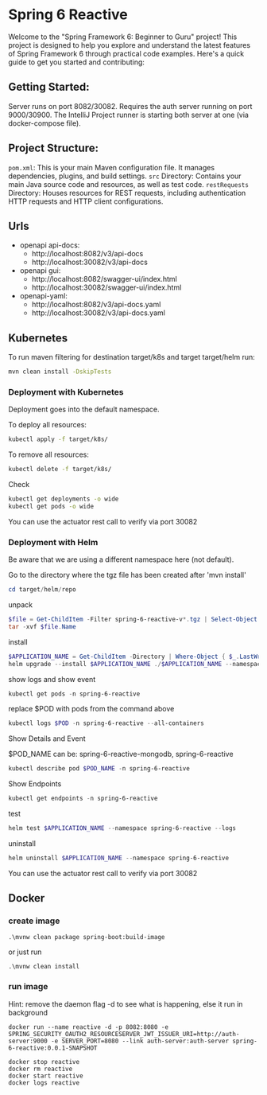 # Spring 6 Reactive
Welcome to the "Spring Framework 6: Beginner to Guru" project! This project is designed to help you explore and understand the latest features of Spring Framework 6 through practical code examples. 
Here's a quick guide to get you started and contributing:

## Getting Started:
Server runs on port 8082/30082. Requires the auth server running on port 9000/30900.
The IntelliJ Project runner is starting both server at one (via docker-compose file).

## Project Structure:
`pom.xml`: This is your main Maven configuration file. It manages dependencies, plugins, and build settings.
`src` Directory: Contains your main Java source code and resources, as well as test code.
`restRequests` Directory: Houses resources for REST requests, including authentication HTTP requests and HTTP client configurations.

## Urls

- openapi api-docs: 
  - http://localhost:8082/v3/api-docs
  - http://localhost:30082/v3/api-docs
- openapi gui: 
  - http://localhost:8082/swagger-ui/index.html
  - http://localhost:30082/swagger-ui/index.html
- openapi-yaml: 
  - http://localhost:8082/v3/api-docs.yaml
  - http://localhost:30082/v3/api-docs.yaml

## Kubernetes

To run maven filtering for destination target/k8s and target target/helm run:
```bash
mvn clean install -DskipTests 
```

### Deployment with Kubernetes

Deployment goes into the default namespace.

To deploy all resources:
```bash
kubectl apply -f target/k8s/
```

To remove all resources:
```bash
kubectl delete -f target/k8s/
```

Check
```bash
kubectl get deployments -o wide
kubectl get pods -o wide
```

You can use the actuator rest call to verify via port 30082

### Deployment with Helm

Be aware that we are using a different namespace here (not default).

Go to the directory where the tgz file has been created after 'mvn install'
```powershell
cd target/helm/repo
```

unpack
```powershell
$file = Get-ChildItem -Filter spring-6-reactive-v*.tgz | Select-Object -First 1
tar -xvf $file.Name
```

install
```powershell
$APPLICATION_NAME = Get-ChildItem -Directory | Where-Object { $_.LastWriteTime -ge $file.LastWriteTime } | Select-Object -ExpandProperty Name
helm upgrade --install $APPLICATION_NAME ./$APPLICATION_NAME --namespace spring-6-reactive --create-namespace --wait --timeout 5m --debug --render-subchart-notes
```

show logs and show event
```powershell
kubectl get pods -n spring-6-reactive
```
replace $POD with pods from the command above
```powershell
kubectl logs $POD -n spring-6-reactive --all-containers
```

Show Details and Event

$POD_NAME can be: spring-6-reactive-mongodb, spring-6-reactive
```powershell
kubectl describe pod $POD_NAME -n spring-6-reactive
```

Show Endpoints
```powershell
kubectl get endpoints -n spring-6-reactive
```

test
```powershell
helm test $APPLICATION_NAME --namespace spring-6-reactive --logs
```

uninstall
```powershell
helm uninstall $APPLICATION_NAME --namespace spring-6-reactive
```

You can use the actuator rest call to verify via port 30082

## Docker

### create image
```shell
.\mvnw clean package spring-boot:build-image
```
or just run
```shell
.\mvnw clean install
```

### run image

Hint: remove the daemon flag -d to see what is happening, else it run in background

```shell
docker run --name reactive -d -p 8082:8080 -e SPRING_SECURITY_OAUTH2_RESOURCESERVER_JWT_ISSUER_URI=http://auth-server:9000 -e SERVER_PORT=8080 --link auth-server:auth-server spring-6-reactive:0.0.1-SNAPSHOT
 
docker stop reactive
docker rm reactive
docker start reactive
docker logs reactive
```
